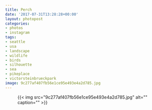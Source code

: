 ```yaml
---
title: Perch
date: '2017-07-31T13:28:28+00:00'
layout: photopost
categories:
- photos
- instagram
tags:
- seattle
- usa
- landscape
- wildlife
- birds
- silhouette
- sea
- pikeplace
- victorsteinbrueckpark
image: 9c277af407fb56e1ce95e493e4a2d785.jpg
---
```


<figure class="photo photo--square">
  {{< img src="9c277af407fb56e1ce95e493e4a2d785.jpg" alt="" caption="" >}}

</figure>




